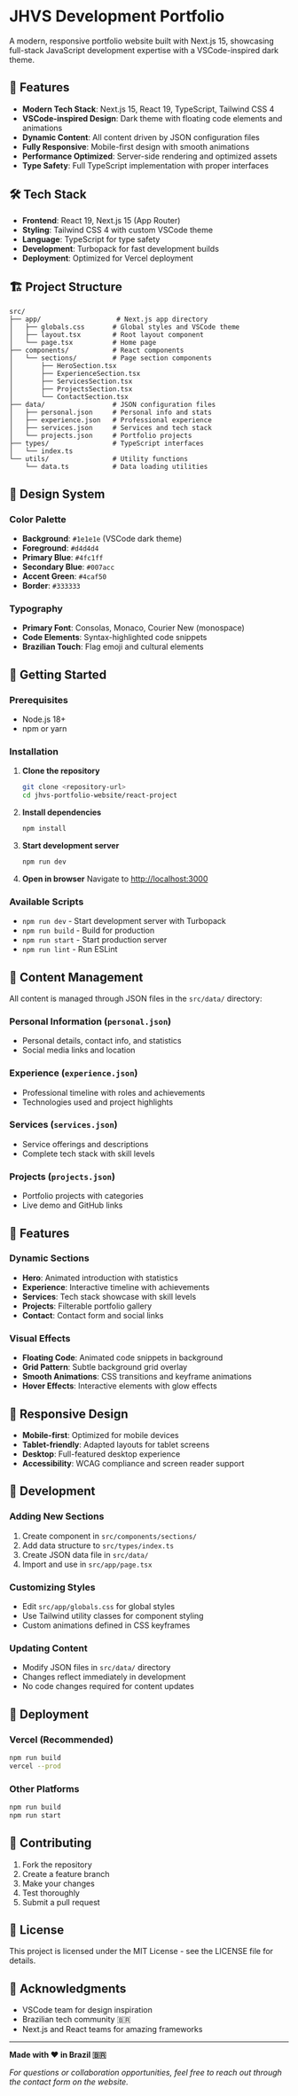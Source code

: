 # JHVS Development Portfolio

A modern, responsive portfolio website built with Next.js 15, showcasing full-stack JavaScript development expertise with a VSCode-inspired dark theme.

## 🚀 Features

- **Modern Tech Stack**: Next.js 15, React 19, TypeScript, Tailwind CSS 4
- **VSCode-inspired Design**: Dark theme with floating code elements and animations
- **Dynamic Content**: All content driven by JSON configuration files
- **Fully Responsive**: Mobile-first design with smooth animations
- **Performance Optimized**: Server-side rendering and optimized assets
- **Type Safety**: Full TypeScript implementation with proper interfaces

## 🛠️ Tech Stack

- **Frontend**: React 19, Next.js 15 (App Router)
- **Styling**: Tailwind CSS 4 with custom VSCode theme
- **Language**: TypeScript for type safety
- **Development**: Turbopack for fast development builds
- **Deployment**: Optimized for Vercel deployment

## 🏗️ Project Structure

```
src/
├── app/                   # Next.js app directory
│   ├── globals.css       # Global styles and VSCode theme
│   ├── layout.tsx        # Root layout component
│   └── page.tsx          # Home page
├── components/           # React components
│   └── sections/         # Page section components
│       ├── HeroSection.tsx
│       ├── ExperienceSection.tsx
│       ├── ServicesSection.tsx
│       ├── ProjectsSection.tsx
│       └── ContactSection.tsx
├── data/                 # JSON configuration files
│   ├── personal.json     # Personal info and stats
│   ├── experience.json   # Professional experience
│   ├── services.json     # Services and tech stack
│   └── projects.json     # Portfolio projects
├── types/                # TypeScript interfaces
│   └── index.ts
└── utils/                # Utility functions
    └── data.ts           # Data loading utilities
```

## 🎨 Design System

### Color Palette

- **Background**: `#1e1e1e` (VSCode dark theme)
- **Foreground**: `#d4d4d4`
- **Primary Blue**: `#4fc1ff`
- **Secondary Blue**: `#007acc`
- **Accent Green**: `#4caf50`
- **Border**: `#333333`

### Typography

- **Primary Font**: Consolas, Monaco, Courier New (monospace)
- **Code Elements**: Syntax-highlighted code snippets
- **Brazilian Touch**: Flag emoji and cultural elements

## 🚀 Getting Started

### Prerequisites

- Node.js 18+
- npm or yarn

### Installation

1. **Clone the repository**

   ```bash
   git clone <repository-url>
   cd jhvs-portfolio-website/react-project
   ```

2. **Install dependencies**

   ```bash
   npm install
   ```

3. **Start development server**

   ```bash
   npm run dev
   ```

4. **Open in browser**
   Navigate to [http://localhost:3000](http://localhost:3000)

### Available Scripts

- `npm run dev` - Start development server with Turbopack
- `npm run build` - Build for production
- `npm run start` - Start production server
- `npm run lint` - Run ESLint

## 📝 Content Management

All content is managed through JSON files in the `src/data/` directory:

### Personal Information (`personal.json`)

- Personal details, contact info, and statistics
- Social media links and location

### Experience (`experience.json`)

- Professional timeline with roles and achievements
- Technologies used and project highlights

### Services (`services.json`)

- Service offerings and descriptions
- Complete tech stack with skill levels

### Projects (`projects.json`)

- Portfolio projects with categories
- Live demo and GitHub links

## 🎯 Features

### Dynamic Sections

- **Hero**: Animated introduction with statistics
- **Experience**: Interactive timeline with achievements
- **Services**: Tech stack showcase with skill levels
- **Projects**: Filterable portfolio gallery
- **Contact**: Contact form and social links

### Visual Effects

- **Floating Code**: Animated code snippets in background
- **Grid Pattern**: Subtle background grid overlay
- **Smooth Animations**: CSS transitions and keyframe animations
- **Hover Effects**: Interactive elements with glow effects

## 📱 Responsive Design

- **Mobile-first**: Optimized for mobile devices
- **Tablet-friendly**: Adapted layouts for tablet screens
- **Desktop**: Full-featured desktop experience
- **Accessibility**: WCAG compliance and screen reader support

## 🔧 Development

### Adding New Sections

1. Create component in `src/components/sections/`
2. Add data structure to `src/types/index.ts`
3. Create JSON data file in `src/data/`
4. Import and use in `src/app/page.tsx`

### Customizing Styles

- Edit `src/app/globals.css` for global styles
- Use Tailwind utility classes for component styling
- Custom animations defined in CSS keyframes

### Updating Content

- Modify JSON files in `src/data/` directory
- Changes reflect immediately in development
- No code changes required for content updates

## 🚢 Deployment

### Vercel (Recommended)

```bash
npm run build
vercel --prod
```

### Other Platforms

```bash
npm run build
npm run start
```

## 🤝 Contributing

1. Fork the repository
2. Create a feature branch
3. Make your changes
4. Test thoroughly
5. Submit a pull request

## 📄 License

This project is licensed under the MIT License - see the LICENSE file for details.

## 🌟 Acknowledgments

- VSCode team for design inspiration
- Brazilian tech community 🇧🇷
- Next.js and React teams for amazing frameworks

---

**Made with ❤️ in Brazil 🇧🇷**

_For questions or collaboration opportunities, feel free to reach out through the contact form on the website._
